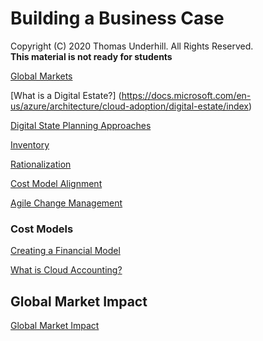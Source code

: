 # Building a Business Case
Copyright (C) 2020 Thomas Underhill.  All Rights Reserved.
<br>
****This material is not ready for students****

[Global Markets](https://docs.microsoft.com/en-us/azure/architecture/cloud-adoption/business-strategy/global-markets)<br>

[What is a Digital Estate?]
(https://docs.microsoft.com/en-us/azure/architecture/cloud-adoption/digital-estate/index)<br>

[Digital State Planning Approaches](https://docs.microsoft.com/en-us/azure/architecture/cloud-adoption/digital-estate/approach)<br>

[Inventory](https://docs.microsoft.com/en-us/azure/architecture/cloud-adoption/digital-estate/inventory)<br>

[Rationalization](https://docs.microsoft.com/en-us/azure/architecture/cloud-adoption/digital-estate/rationalize)<br>

[Cost Model Alignment](https://docs.microsoft.com/en-us/azure/architecture/cloud-adoption/digital-estate/calculate)<br>

[Agile Change Management](https://docs.microsoft.com/en-us/azure/architecture/cloud-adoption/migrate/migration-considerations/prerequisites/technical-complexity)<br>

### Cost Models

[Creating a Financial Model](https://docs.microsoft.com/en-us/azure/architecture/cloud-adoption/business-strategy/financial-models)<br>

[What is Cloud Accounting?](https://docs.microsoft.com/en-us/azure/architecture/cloud-adoption/business-strategy/cloud-accounting)<br>

## Global Market Impact

[Global Market Impact](https://docs.microsoft.com/en-us/azure/architecture/cloud-adoption/business-strategy/global-markets)<br>
